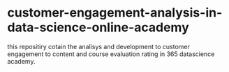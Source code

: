 # customer-engagement-analysis-in-data-science-online-academy
this repositiry cotain the analisys and development to customer engagement to content and course evaluation rating in 365 datascience academy.
